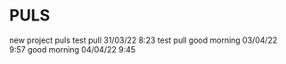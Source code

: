 # PULS
new project puls
test pull
31/03/22 8:23 test pull
good morning
03/04/22 9:57 good morning
04/04/22 9:45
